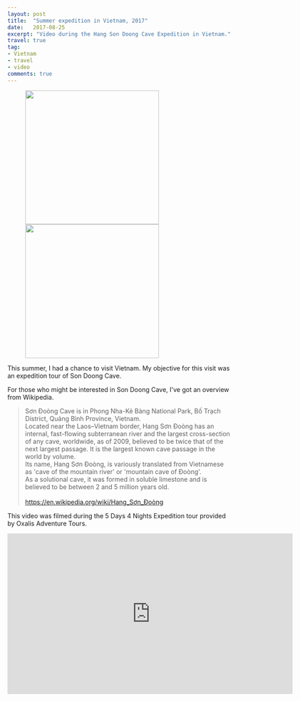 ```yaml
---
layout: post
title:  "Summer expedition in Vietnam, 2017"
date:   2017-08-25
excerpt: "Video during the Hang Son Doong Cave Expedition in Vietnam."
travel: true
tag:
- Vietnam
- travel
- video
comments: true
---
```


<figure class="half">
    <img src="https://drive.google.com/uc?id=1ytmDZNxFGoa5k1nysoVoDdglIPqAHNvg" style="width: 300px;">
    <img src="https://drive.google.com/uc?id=1Df8QtdtgHgnbhAbMVqtNVO4HACN-1DXk" style="width: 300px;">
    <figcaption></figcaption>
</figure>

This summer, I had a chance to visit Vietnam. My objective for this visit was an expedition tour of Son Doong Cave.

For those who might be interested in Son Doong Cave, 
I've got an overview from Wikipedia.

> Sơn Đoòng Cave is in Phong Nha-Kẻ Bàng National Park, Bố Trạch District, Quảng Bình Province, Vietnam.<br>
Located near the Laos–Vietnam border, Hang Sơn Đoòng has an internal, fast-flowing subterranean river and the largest cross-section of any cave, worldwide, as of 2009, believed to be twice that of the next largest passage. It is the largest known cave passage in the world by volume.<br>
Its name, Hang Sơn Đoòng, is variously translated from Vietnamese as 'cave of the mountain river' or 'mountain cave of Đoòng'.<br>
As a solutional cave, it was formed in soluble limestone and is believed to be between 2 and 5 million years old.<br><br>
https://en.wikipedia.org/wiki/Hang_Sơn_Đoòng

This video was filmed during the 5 Days 4 Nights Expedition tour provided by Oxalis Adventure Tours.

<iframe width="640" height="360" src="https://www.youtube.com/embed/7AnU3_Lrd8w"  
 frameborder="0" allow="autoplay; encrypted-media" allowfullscreen></iframe>

<!--<iframe src="https://drive.google.com/file/d/1dAm2squKvqKupuSedLu5ZPv1F-xIwq2i/preview" width="768" height="432"></iframe>-->